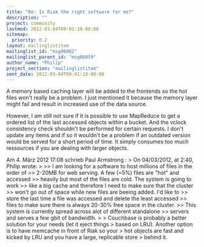```yaml
---
title: "Re: Is Riak the right software for me?"
description: ""
project: community
lastmod: 2012-03-04T09:01:10-08:00
sitemap:
  priority: 0.2
layout: mailinglistitem
mailinglist_id: "msg06862"
mailinglist_parent_id: "msg06859"
author_name: "Philip"
project_section: "mailinglistitem"
sent_date: 2012-03-04T09:01:10-08:00
---
```



A memory based caching layer will be added to the frontends so the hot
files won't really be a problem. I just mentioned it because the
memory layer might fail and result in increased use of the data
source.

However, I am still not sure if it is possible to use MapReduce to get
a ordered list of the last accessed objects within a bucket. And the
vclock consistency check shouldn't be performed for certain requests.
I don't update any items and if so it wouldn't be a problem if an
outdated version would be served for a short period of time. It simply
consumes too much ressources if you are dealing with larger objects.

Am 4. März 2012 17:08 schrieb Paul Armstrong :
&gt; On 04/03/2012, at 2:40, Philip  wrote:
&gt;
&gt;&gt; I am looking for a software to host millions of files in the order of
&gt;&gt; 2-20MB for web serving. A few (~5%) files are "hot" and accessed
&gt;&gt; heavily but most of the files are cold. The system is going to work
&gt;&gt; like a big cache and therefore I need to make sure that the cluster
&gt;&gt; won't go out of space while new files are beeing added. I'd like to
&gt;&gt; store the last time a file was accessed and delete the least accessed
&gt;&gt; files to make sure there is always 20-30% free space in the cluster.
&gt;&gt; This system is currently spread across alot of different standalone
&gt;&gt; servers and serves a few gbit of bandwidth.
&gt;
&gt; Couchbase is probably a better solution for your needs (let it eject things 
&gt; based on LRU). Another option is to have memcache in front of Riak so your 
&gt; hot objects are fast and kicked by LRU and you have a large, replicable store 
&gt; behind it.

